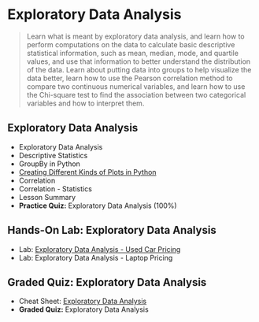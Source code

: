 # Exploratory Data Analysis
> Learn what is meant by exploratory data analysis, and learn how to perform computations on the data to calculate basic descriptive statistical information, such as mean, median, mode, and quartile values, and use that information to better understand the distribution of the data. Learn about putting data into groups to help visualize the data better, learn how to use the Pearson correlation method to compare two continuous numerical variables, and learn how to use the Chi-square test to find the association between two categorical variables and how to interpret them.
## Exploratory Data Analysis
- Exploratory Data Analysis
- Descriptive Statistics
- GroupBy in Python
- [Creating Different Kinds of Plots in Python](https://github.com/KailaniBailey/IBM-Data-Science-Professional-Certificate/blob/main/07.%20Data%20Analysis%20with%20Python/Week%203%3A%20Exploratory%20Data%20Analysis/data-visualization-commands-in-python.pdf)
- Correlation
- Correlation - Statistics
- Lesson Summary
- **Practice Quiz:** Exploratory Data Analysis (100%)
## Hands-On Lab: Exploratory Data Analysis
- Lab: [Exploratory Data Analysis - Used Car Pricing](https://github.com/KailaniBailey/IBM-Data-Science-Professional-Certificate/blob/main/07.%20Data%20Analysis%20with%20Python/Week%203%3A%20Exploratory%20Data%20Analysis/data-visualization-commands-in-python.pdf)
- Lab: Exploratory Data Analysis - Laptop Pricing
## Graded Quiz: Exploratory Data Analysis
- Cheat Sheet: [Exploratory Data Analysis](https://github.com/KailaniBailey/IBM-Data-Science-Professional-Certificate/blob/main/07.%20Data%20Analysis%20with%20Python/Week%203%3A%20Exploratory%20Data%20Analysis/data-analysis-with-python.pdf)
- **Graded Quiz:** Exploratory Data Analysis
